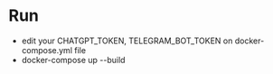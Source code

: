 # Run

- edit your CHATGPT_TOKEN, TELEGRAM_BOT_TOKEN on docker-compose.yml file
- docker-compose up --build
